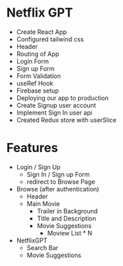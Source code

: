 # Netflix GPT

- Create React App
- Configured tailwind css
- Header
- Routing of App
- Login Form
- Sign up Form
- Form Validation
- useRef Hook
- Firebase setup
- Deploying our app to production
- Create Signup user account
- Implement Sign In user api
- Created Redux store with userSlice

# Features

- Login / Sign Up
  - Sign In / Sign up Form
  - redirect to Browse Page
- Browse (after authentication)
  - Header
  - Main Movie
    - Trailer in Background
    - Title and Description
    - Movie Suggestions
      - Moview List \* N
- NetflixGPT
  - Search Bar
  - Movie Suggestions
